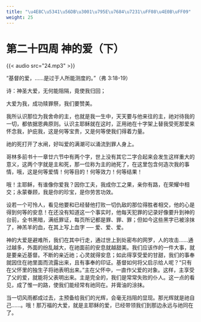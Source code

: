 ```yaml
---
title: "\u4E8C\u5341\u56DB\u3001\u795E\u7684\u7231\uFF08\u4E0B\uFF09"
weight: 25
---
```


# 第二十四周 神的爱（下）

{{< audio src="24.mp3" >}}


“基督的爱，……是过于人所能测度的。”（弗 3:18-19）

诗：神圣大爱，无何能阻隔，竟使我归回；

大爱为我，成功赎罪祭，我们要赞美。

我所认识那位为我舍命的主，也就是我一生中，天天要与他来往的主，祂对待我的一切，都依据恩典原则。认识主耶稣就在这时，正用祂在十字架上替我受死那爱来怀念我，护庇我，这是何等宝贵，又是何等使我们得着力量。

祂的死打开了水闸，好叫爱的满潮可以涌流到罪人身上。

哥林多前书十一章廿六节中有两个字，世上没有其它二字合起来会发生这样重大的意义，这两个字就是主和死，那一位称为主的祂死了，在这里包含何造次我的事情，哦，这是何等爱情！何等目的！何等效力！何等结果！

哦！主耶稣，有谁像你爱我？因你工夫，我成你工之果，亲你有路，在荣耀中相交；永蒙眷顾，我是你的珍宝，是你劳苦功效。

设若一个可怜人，看见他要和已经替他打败一切仇敌的那位得胜者相交，他的心是得到何等的安息！在还没有知道这一个事实时，他每天犯罪的记录好像要升到神的台前，全书黑暗，满纸罪证，每页所记都是罪、罪、罪；但如今这些黑字已被涂抹了，神羔羊的血，在其上写上血字 ── 爱、爱、爱。

神的大爱是避难所，我们在其中行走，通过世上到处密布的网罗，人的攻击……通过越多，外面的纷乱越大，在祂面前的安息就越甜美。我们应该作的一件大事，就是要亲近基督。不断的亲近祂；心灵就得安息；如此得享受爱的甘甜，我们的事奉就因住在祂里面而流露出来，且有事奉的印证。基督如何将父启示给人呢？“只有在父怀里的独生子将祂表明出来。”主在父怀中，一直作父爱的对象。这样，主享受了父的爱，就能将父表明出来。主是完全的，我们是常常失败的仆人。这一点的看见，成了惟一的路，使我们能经常有祂同在。并膏油的涂抹。

当一切风雨都成过去，主预备给我们的光辉，会毫无挡阻的显现。那光辉就是祂自己……。哦！那万福的大爱，就是主耶稣的爱，已经带领我们到那边永远与祂同在了。